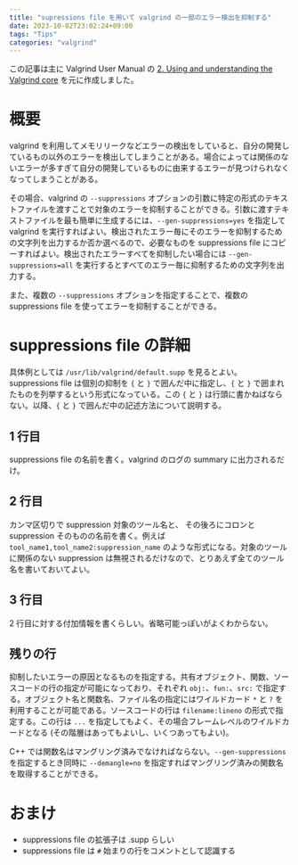 ```yaml
---
title: "supressions file を用いて valgrind の一部のエラー検出を抑制する"
date: 2023-10-02T23:02:24+09:00
tags: "Tips"
categories: "valgrind"
---
```


この記事は主に Valgrind User Manual の [2. Using and understanding the Valgrind core](https://valgrind.org/docs/manual/manual-core.html) を元に作成しました。

# 概要

valgrind を利用してメモリリークなどエラーの検出をしていると、自分の開発しているもの以外のエラーを検出してしまうことがある。場合によっては関係のないエラーが多すぎて自分の開発しているものに由来するエラーが見つけられなくなってしまうことがある。

その場合、valgrind の `--suppressions` オプションの引数に特定の形式のテキストファイルを渡すことで対象のエラーを抑制することができる。引数に渡すテキストファイルを最も簡単に生成するには、`--gen-suppressions=yes` を指定して valgrind を実行すればよい。検出されたエラー毎にそのエラーを抑制するための文字列を出力するか否か選べるので、必要なものを suppressions file にコピーすればよい。検出されたエラーすべてを抑制したい場合には `--gen-suppressions=all` を実行するとすべてのエラー毎に抑制するための文字列を出力する。

また、複数の `--suppressions` オプションを指定することで、複数の suppressions file を使ってエラーを抑制することができる。

# suppressions file の詳細

具体例としては `/usr/lib/valgrind/default.supp` を見るとよい。
suppressions file は個別の抑制を `{` と `}` で囲んだ中に指定し、`{` と `}` で囲まれたものを列挙するという形式になっている。この `{` と `}` は行頭に書かねばならない。以降、`{` と `}` で囲んだ中の記述方法について説明する。

## 1 行目

suppressions file の名前を書く。valgrind のログの summary に出力されるだけ。

## 2 行目

カンマ区切りで suppression 対象のツール名と、 その後ろにコロンと suppression そのものの名前を書く。例えば `tool_name1,tool_name2:suppression_name` のような形式になる。対象のツールに関係のない suppression は無視されるだけなので、とりあえず全てのツール名を書いておいてよい。

## 3 行目
2 行目に対する付加情報を書くらしい。省略可能っぽいがよくわからない。

## 残りの行
抑制したいエラーの原因となるものを指定する。共有オブジェクト、関数、ソースコードの行の指定が可能になっており、それぞれ `obj:`、`fun:`、`src:` で指定する。オブジェクト名と関数名、ファイル名の指定にはワイルドカード `*` と `?` を利用することが可能である。ソースコードの行は `filename:lineno` の形式で指定する。この行は `...` を指定してもよく、その場合フレームレベルのワイルドカードとなる (その階層はあってもよいし、いくつあってもよい)。

C++ では関数名はマングリング済みでなければならない。`--gen-suppressions` を指定するとき同時に `--demangle=no` を指定すればマングリング済みの関数名を取得することができる。

# おまけ

- suppressions file の拡張子は .supp らしい
- suppressions file は `#` 始まりの行をコメントとして認識する